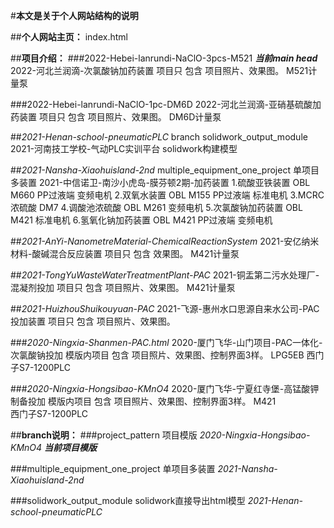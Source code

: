 #**本文是关于个人网站结构的说明**

##**个人网站主页：**
index.html  

##**项目介绍：**
###2022-Hebei-lanrundi-NaClO-3pcs-M521
***当前main head***  
2022-河北兰润滴-次氯酸钠加药装置
项目只 包含 项目照片、效果图。
M521计量泵

###2022-Hebei-lanrundi-NaClO-1pc-DM6D
2022-河北兰润滴-亚硝基硫酸加药装置
项目只 包含 项目照片、效果图。
DM6D计量泵  

##*2021-Henan-school-pneumaticPLC*
branch solidwork_output_module
2021-河南技工学校-气动PLC实训平台
solidwork构建模型

##*2021-Nansha-Xiaohuisland-2nd*
multiple_equipment_one_project  单项目多装置
2021-中信诺卫-南沙小虎岛-膜芬顿2期-加药装置
1.硫酸亚铁装置
OBL M660 PP过液端 变频电机
2.双氧水装置
OBL M155 PP过液端 标准电机
3.MCRC浓硫酸
DM7
4.调酸池浓硫酸
OBL M261 变频电机
5.次氯酸钠加药装置
OBL M421 标准电机
6.氢氧化钠加药装置
OBL M421 PP过液端 变频电机

##*2021-AnYi-NanometreMaterial-ChemicalReactionSystem*
2021-安亿纳米材料-酸碱混合反应装置
项目只 包含 效果图。
M421计量泵

##*2021-TongYuWasteWaterTreatmentPlant-PAC*
2021-铜盂第二污水处理厂-混凝剂投加
项目只 包含 项目照片、效果图。
M421计量泵

##*2021-HuizhouShuikouyuan-PAC*
2021-飞源-惠州水口思源自来水公司-PAC投加装置
项目只 包含 项目照片、效果图。

###*2020-Ningxia-Shanmen-PAC.html*
2020-厦门飞华-山门项目-PAC一体化-次氯酸钠投加
模版内项目 包含 项目照片、效果图、控制界面3样。
LPG5EB
西门子S7-1200PLC  

###*2020-Ningxia-Hongsibao-KMnO4*
2020-厦门飞华-宁夏红寺堡-高锰酸钾制备投加
模版内项目 包含 项目照片、效果图、控制界面3样。
M421  
西门子S7-1200PLC  

##**branch说明：**
###project_pattern  项目模版
*2020-Ningxia-Hongsibao-KMnO4*
***当前项目模版***

###multiple_equipment_one_project  单项目多装置
*2021-Nansha-Xiaohuisland-2nd*

###solidwork_output_module  solidwork直接导出html模型
*2021-Henan-school-pneumaticPLC*